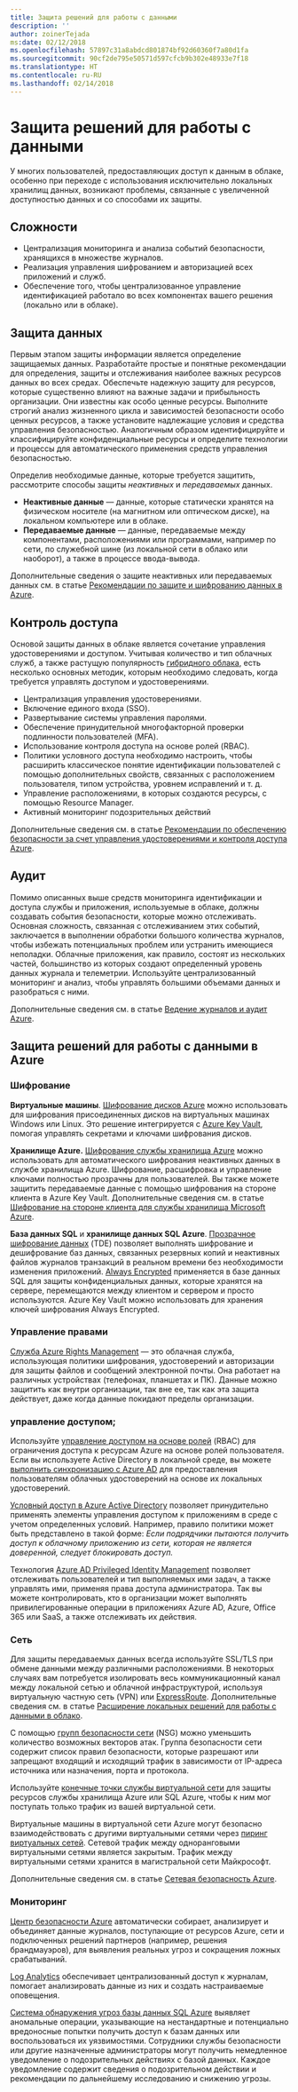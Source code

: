 ```yaml
---
title: Защита решений для работы с данными
description: ''
author: zoinerTejada
ms:date: 02/12/2018
ms.openlocfilehash: 57897c31a8abdcd801874bf92d60360f7a80d1fa
ms.sourcegitcommit: 90cf2de795e50571d597cfcb9b302e48933e7f18
ms.translationtype: HT
ms.contentlocale: ru-RU
ms.lasthandoff: 02/14/2018
---
```

# <a name="securing-data-solutions"></a>Защита решений для работы с данными

У многих пользователей, предоставляющих доступ к данным в облаке, особенно при переходе с использования исключительно локальных хранилищ данных, возникают проблемы, связанные с увеличенной доступностью данных и со способами их защиты.

## <a name="challenges"></a>Сложности

* Централизация мониторинга и анализа событий безопасности, хранящихся в множестве журналов.
* Реализация управления шифрованием и авторизацией всех приложений и служб.
* Обеспечение того, чтобы централизованное управление идентификацией работало во всех компонентах вашего решения (локально или в облаке).

## <a name="data-protection"></a>Защита данных

Первым этапом защиты информации является определение защищаемых данных. Разработайте простые и понятные рекомендации для определения, защиты и отслеживания наиболее важных ресурсов данных во всех средах. Обеспечьте надежную защиту для ресурсов, которые существенно влияют на важные задачи и прибыльность организации. Они известны как особо ценные ресурсы. Выполните строгий анализ жизненного цикла и зависимостей безопасности особо ценных ресурсов, а также установите надлежащие условия и средства управления безопасностью. Аналогичным образом идентифицируйте и классифицируйте конфиденциальные ресурсы и определите технологии и процессы для автоматического применения средств управления безопасностью.

Определив необходимые данные, которые требуется защитить, рассмотрите способы защиты *неактивных* и *передаваемых* данных.

* **Неактивные данные** — данные, которые статически хранятся на физическом носителе (на магнитном или оптическом диске), на локальном компьютере или в облаке.
* **Передаваемые данные** — данные, передаваемые между компонентами, расположениями или программами, например по сети, по служебной шине (из локальной сети в облако или наоборот), а также в процессе ввода-вывода.

Дополнительные сведения о защите неактивных или передаваемых данных см. в статье [Рекомендации по защите и шифрованию данных в Azure](/azure/security/azure-security-data-encryption-best-practices).

## <a name="access-control"></a>Контроль доступа

Основой защиты данных в облаке является сочетание управления удостоверениями и доступом. Учитывая количество и тип облачных служб, а также растущую популярность [гибридного облака](../scenarios/hybrid-on-premises-and-cloud.md), есть несколько основных методик, которым необходимо следовать, когда требуется управлять доступом и удостоверениями.

* Централизация управления удостоверениями.
* Включение единого входа (SSO).
* Развертывание системы управления паролями.
* Обеспечение принудительной многофакторной проверки подлинности пользователей (MFA).
* Использование контроля доступа на основе ролей (RBAC).
* Политики условного доступа необходимо настроить, чтобы расширить классическое понятие идентификации пользователей с помощью дополнительных свойств, связанных с расположением пользователя, типом устройства, уровнем исправлений и т. д.
* Управление расположениями, в которых создаются ресурсы, с помощью Resource Manager.
* Активный мониторинг подозрительных действий

Дополнительные сведения см. в статье [Рекомендации по обеспечению безопасности за счет управления удостоверениями и контроля доступа Azure](/azure/security/azure-security-identity-management-best-practices).

## <a name="auditing"></a>Аудит

Помимо описанных выше средств мониторинга идентификации и доступа службы и приложения, используемые в облаке, должны создавать события безопасности, которые можно отслеживать. Основная сложность, связанная с отслеживанием этих событий, заключается в выполнении обработки большого количества журналов, чтобы избежать потенциальных проблем или устранить имеющиеся неполадки. Облачные приложения, как правило, состоят из нескольких частей, большинство из которых создают определенный уровень данных журнала и телеметрии. Используйте централизованный мониторинг и анализ, чтобы управлять большими объемами данных и разобраться с ними.

Дополнительные сведения см. в статье [Ведение журналов и аудит Azure](/azure/security/azure-log-audit).



## <a name="securing-data-solutions-in-azure"></a>Защита решений для работы с данными в Azure

### <a name="encryption"></a>Шифрование

**Виртуальные машины**. [Шифрование дисков Azure](/azure/security/azure-security-disk-encryption) можно использовать для шифрования присоединенных дисков на виртуальных машинах Windows или Linux. Это решение интегрируется с [Azure Key Vault](/azure/key-vault/), помогая управлять секретами и ключами шифрования дисков. 

**Хранилище Azure.** [Шифрование службы хранилища Azure](/azure/storage/common/storage-service-encryption) можно использовать для автоматического шифрования неактивных данных в службе хранилища Azure. Шифрование, расшифровка и управление ключами полностью прозрачны для пользователей. Вы также можете защитить передаваемые данные с помощью шифрования на стороне клиента в Azure Key Vault. Дополнительные сведения см. в статье [Шифрование на стороне клиента для службы хранилища Microsoft Azure](/azure/storage/common/storage-client-side-encryption).

**База данных SQL** и **хранилище данных SQL Azure**. [Прозрачное шифрование данных](/sql/relational-databases/security/encryption/transparent-data-encryption-azure-sql) (TDE) позволяет выполнять шифрование и дешифрование баз данных, связанных резервных копий и неактивных файлов журналов транзакций в реальном времени без необходимости изменения приложений. [Always Encrypted](/azure/sql-database/sql-database-always-encrypted-azure-key-vault) применяется в базе данных SQL для защиты конфиденциальных данных, которые хранятся на сервере, перемещаются между клиентом и сервером и просто используются. Azure Key Vault можно использовать для хранения ключей шифрования Always Encrypted. 

### <a name="rights-management"></a>Управление правами

[Служба Azure Rights Management](/information-protection/understand-explore/what-is-azure-rms) — это облачная служба, использующая политики шифрования, удостоверений и авторизации для защиты файлов и сообщений электронной почты. Она работает на различных устройствах (телефонах, планшетах и ПК). Данные можно защитить как внутри организации, так вне ее, так как эта защита действует, даже когда данные покидают пределы организации.

### <a name="access-control"></a>управление доступом;

Используйте [управление доступом на основе ролей](/azure/active-directory/role-based-access-control-what-is) (RBAC) для ограничения доступа к ресурсам Azure на основе ролей пользователя. Если вы используете Active Directory в локальной среде, вы можете [выполнить синхронизацию с Azure AD](/azure/active-directory/active-directory-hybrid-identity-design-considerations-directory-sync-requirements) для предоставления пользователям облачных удостоверений на основе их локальных удостоверений.

[Условный доступ в Azure Active Directory](/azure/active-directory/active-directory-conditional-access-azure-portal) позволяет принудительно применять элементы управления доступом к приложениям в среде с учетом определенных условий. Например, правило политики может быть представлено в такой форме: _Если подрядчики пытаются получить доступ к облачному приложению из сети, которая не является доверенной, следует блокировать доступ._ 

Технология [Azure AD Privileged Identity Management](/azure/active-directory/active-directory-privileged-identity-management-configure) позволяет отслеживать пользователей и тип выполняемых ими задач, а также управлять ими, применяя права доступа администратора. Так вы можете контролировать, кто в организации может выполнять привилегированные операции в приложениях Azure AD, Azure, Office 365 или SaaS, а также отслеживать их действия.

### <a name="network"></a>Сеть

Для защиты передаваемых данных всегда используйте SSL/TLS при обмене данными между различными расположениями. В некоторых случаях вам потребуется изолировать весь коммуникационный канал между локальной сетью и облачной инфраструктурой, используя виртуальную частную сеть (VPN) или [ExpressRoute](/azure/expressroute/). Дополнительные сведения см. в статье [Расширение локальных решений для работы с данными в облако](../scenarios/hybrid-on-premises-and-cloud.md).

С помощью [групп безопасности сети](/azure/virtual-network/virtual-networks-nsg) (NSG) можно уменьшить количество возможных векторов атак. Группа безопасности сети содержит список правил безопасности, которые разрешают или запрещают входящий и исходящий трафик в зависимости от IP-адреса источника или назначения, порта и протокола. 

Используйте [конечные точки службы виртуальной сети](/azure/virtual-network/virtual-network-service-endpoints-overview) для защиты ресурсов службы хранилища Azure или SQL Azure, чтобы к ним мог поступать только трафик из вашей виртуальной сети.

Виртуальные машины в виртуальной сети Azure могут безопасно взаимодействовать с другими виртуальными сетями через [пиринг виртуальных сетей](/azure/virtual-network/virtual-network-peering-overview). Сетевой трафик между одноранговыми виртуальными сетями является закрытым. Трафик между виртуальными сетями хранится в магистральной сети Майкрософт.

Дополнительные сведения см. в статье [Сетевая безопасность Azure](/azure/security/azure-network-security).

### <a name="monitoring"></a>Мониторинг

[Центр безопасности Azure](/azure/security-center/security-center-intro) автоматически собирает, анализирует и объединяет данные журналов, поступающие от ресурсов Azure, сети и подключенных решений партнеров (например, решения брандмауэров), для выявления реальных угроз и сокращения ложных срабатываний. 

[Log Analytics](/azure/log-analytics/log-analytics-overview) обеспечивает централизованный доступ к журналам, помогает анализировать данные из них и создать настраиваемые оповещения.

[Система обнаружения угроз базы данных SQL Azure](/azure/sql-database/sql-database-threat-detection) выявляет аномальные операции, указывающие на нестандартные и потенциально вредоносные попытки получить доступ к базам данных или воспользоваться их уязвимостями. Сотрудники службы безопасности или другие назначенные администраторы могут получить немедленное уведомление о подозрительных действиях с базой данных. Каждое уведомление содержит сведения о подозрительном действии и рекомендации по дальнейшему исследованию и снижению угрозы.


